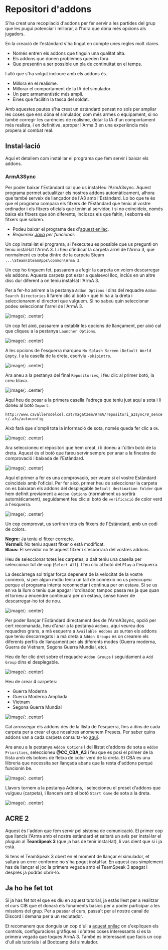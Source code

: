 # Repositori d'addons

S'ha creat una recopilació d'addons per fer servir a les partides del grup que les pugui potenciar i millorar, a l'hora que dóna més opcions als jugadors.

En la creació de l'estàndard s'ha tingut en compte unes regles molt clares.

* Només entren els addons que tinguin una qualitat alta.
* Els addons que donen problemes queden fora.
* Que presentin a ser possible un pla de continuïtat en el temps.

I allò que s'ha volgut incloure amb els addons és.

* Millora en el realisme.
* Millorar el comportament de la IA del simulador.
* Un parc armamentístic més ampli.
* Eines que facilitin la tasca del soldat.

Amb aquestes pautes s'ha creat un estàndard pensat no sols per ampliar les coses que ens dóna el simulador, com més armes o equipament, si no també corregir les carències de realisme, dotar la IA d'un comportament més realista, i en definitiva, apropar l'Arma 3 en una experiència més propera al combat real.

## Instal·lació

Aquí et detallem com instal·lar el programa que fem servir i baixar els addons.

### ArmA3Sync

Per poder baixar l'Estàndard cal que us instal·leu l'ArmA3sync. Aquest programa permet actualitzar els nostres addons automàticament, alhora que també serveix de llançador de l'A3 amb l'Estàndard. Lo bo que te és que el programa compara els fitxers de l'Estàndard que teniu al vostre ordinador i els fitxers oficials que tenim al servidor, i si no coincideix, només baixa els fitxers que són diferents, inclosos els que faltin, i esborra els fitxers que sobren.

* Podeu baixar el programa des d'[aquest enllaç](http://www.armaholic.com/page.php?id=22199).
* *Requereix [Java](http://www.java.com/en/download) per funcionar.*

Un cop instal·lat el programa, si l'executeu es possible que us pregunti on teniu instal·lat l'ArmA 3. Li heu d'indicar la carpeta arrel de l'Arma 3, que normalment es troba dintre de la carpeta Steam `...\Steam\SteamApps\common\Arma 3`.

Un cop ho tinguem fet, passarem a afegir la carpeta on volem descarregar els addons. Aquesta carpeta pot estar a qualsevol lloc, inclús en un altre disc dur diferent a on teniu instal·lat l'ArmA 3.

Per a fer-ho anirem a la pestanya `Addon Options` i dins del requadre `Addon Search Directories` li farem clic al botó `+` que hi ha a la dreta i seleccionarem el directori que vulguem. Si no sabeu quin seleccionar podeu seleccionar l'arrel de l'ArmA 3.

![image](../_imatges/addonoptions.png){: .center}

Un cop fet això, passarem a establir les opcions de llançament, per això cal que cliqueu a la pestanya `Launcher Options`.

![image](../_imatges/arma3sync_1.jpg){: .center}

A les opcions de l'esquerra marqueu `No Splash Screen` i `Default World Empty`. I a la casella de la dreta, escriviu `-skipintro`.

![image](../_imatges/arma3sync_2.jpg){: .center}

Ara aneu a la pestanya del final `Repositories`, i feu clic al primer botó, la creu blava.

![image](../_imatges/arma3sync_3.jpg){: .center}

Aquí heu de posar a la primera casella l'adreça que teniu just aquí a sota i li doneu al botó `Import`.

`http://www.cavallersdelcel.cat/magatzem/ArmA/repositori_a3sync/0_sencer/.a3s/autoconfig`

Això farà que s'ompli tota la informació de sota, només queda fer clic a `Ok`.

![image](../_imatges/arma3sync_5.jpg){: .center}

Ara seleccioneu el repositori que hem creat, i li doneu a l'últim botó de la dreta. Aquest és el botó que fareu servir sempre per anar a la finestra de comprovació i baixada de l'Estàndard.

![image](../_imatges/arma3sync_6.jpg){: .center}

Aquí el primer a fer es una comprovació, per veure si el vostre Estàndard coincideix amb l'oficial. Per fer això, primer heu de seleccionar la carpeta on es baixaran els addons del desplegable `Default destination folder` que hem definit previament a `Addon Options` (normalment us sortirà automàticament), seguidament feu clic al botó de `verificació` de color verd a l'esquerra.

![image](../_imatges/arma3sync_7.png){: .center}

Un cop comprovat, us sortiran tots els fitxers de l'Estàndard, amb un codi de colors.

**Negre:** Ja teniu el fitxer correcte.  
**Vermell:** No teniu aquest fitxer o està modificat.  
**Blaus:** El servidor no té aquest fitxer i s'esborrarà del vostres addons.

Heu de seleccionar totes les carpetes, a dalt teniu una casella per seleccionar tot de cop (`Select All`). I feu clic al botó del `Play` a l'esquerra.

La descàrrega sol trigar força depenent de la velocitat de la vostre connexió, si per algun motiu teniu un tall de connexió no us preocupeu perque el programa intenta reconnectar i continua per on estava. Si se us en va la llum o teniu que apagar l'ordinador, tampoc passa res ja que quan el torneu a encendre continuarà per on estava, sense haver de descarregar-ho tot de nou.

![image](../_imatges/arma3sync_8.jpg){: .center}

Per poder llançar l'Estàndard directament des de l'ArmA3sync, opció per cert recomanada, heu d'anar a la pestanya `Addons`, aqui veureu dos requadres grans, a mà esquerra a `Available Addons` us surten els addons que teniu descarregats i a mà dreta a `Addon Groups` es on crearem els diferents perfils de llançament per als diferents modes (Guerra moderna, Guerra de Vietnam, Segona Guerra Mundial, etc).

Heu de fer clic dret sobre el requadre `Addon Groups` i seguidament a `Add Group` dins el desplegable. 

![image](../_imatges/arma3sync_9.png){: .center}

Heu de crear 4 carpetes:

- Guerra Moderna
- Guerra Moderna Ampliada
- Vietnam
- Segona Guerra Mundial

![image](../_imatges/arma3sync_10.png){: .center}

Cal arrossegar els addons des de la llista de l'esquerra, fins a dins de cada carpeta per a crear el que nosaltres anomenem Presets. Per saber quins addons van a cada carpeta consulta-ho [aquí](http://www.cavallersdelcel.cat/forums/threads/servidor-dedicat-com-accedir-hi-i-presets.5413).

Ara aneu a la pestanya `Addon Options` i del llistat d'addons de sota a `Addon Priorities`, seleccioneu **@CC_CBA_A3** i feu que es posi el primer de la llista amb els botons de fletxa de color verd de la dreta. El CBA es una llibreria que necessita ser llançada abans que la resta d'addons perquè funcionin be.

![image](../_imatges/arma3sync_11.jpg){: .center}

Llavors tornem a la pestanya Addons, i seleccioneu el preset d'addons que vulgueu (carpeta), i llancem amb el botó `Start Game` de sota a la dreta.

![image](../_imatges/arma3sync_10bis.png){: .center}

## ACRE 2

Aquest és l'addon que fem servir pel sistema de comunicació. El primer cop que llancis l'Arma amb el nostre estàndard et saltarà un avís per instal·lar el pluguin al **TeamSpeak 3** (que ja has de tenir instal·lat), li vas dient que sí i ja està.

Si tens el TeamSpeak 3 obert en el moment de llançar el simulador, et saltarà un error conforme no s'ha pogut instal·lar. En aquest cas simplement has de llançar el joc la primera vegada amb el TeamSpeak 3 apagat i després ja podràs obrir-lo.

## Ja ho he fet tot

Si ja has fet tot el que es diu en aquest tutorial, ja estàs llest per a realitzar el curs CIB que et donarà els fonaments bàsics per a poder participar a les missions del grup. Per a passar el curs, passa't per al nostre canal de Discord i demana per a un reclutador.

Et recomanem que donguis un cop d'ull a [aquest enllaç](http://arma.cavallersdelcel.cat/ebc/fase1/simulador/) on s'expliquen els controls, configuracions gràfiques i d'altres coses interessants si es la primera vegada que toques ArmA 3. També es interessant que facis un cop d'ull als tutorials i al Bootcamp del simulador.